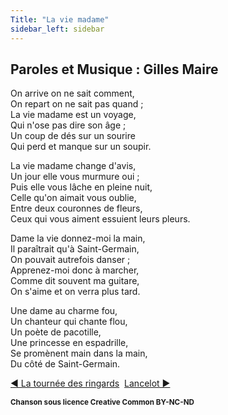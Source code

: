 ```yaml
---
Title: "La vie madame"
sidebar_left: sidebar
---
```


##  Paroles et Musique : Gilles Maire
  
On arrive on ne sait comment,  
On repart on ne sait pas quand ;  
La vie madame est un voyage,  
Qui n'ose pas dire son âge ;  
Un coup de dés sur un sourire  
Qui perd et manque sur un soupir.  
  
La vie madame change d'avis,  
Un jour elle vous murmure oui ;  
Puis elle vous lâche en pleine nuit,  
Celle qu'on aimait vous oublie,  
Entre deux couronnes de fleurs,  
Ceux qui vous aiment essuient leurs pleurs.  
  
Dame la vie donnez-moi la main,  
Il paraîtrait qu'à Saint-Germain,  
On pouvait autrefois danser ;  
Apprenez-moi donc à marcher,  
Comme dit souvent ma guitare,  
On s'aime et on verra plus tard.  
  
Une dame au charme fou,  
Un chanteur qui chante flou,  
Un poète de pacotille,  
Une princesse en espadrille,  
Se promènent main dans la main,  
Du côté de Saint-Germain.  
  


[ ◀ La tournée des ringards](../la_tournée_des_ringards) ​ ​ ​ ​ ​ ​ ​ ​ ​ ​ ​ ​[Lancelot ▶](../lancelot)


<b><sub>Chanson sous licence Creative Common BY-NC-ND</sub></b>
